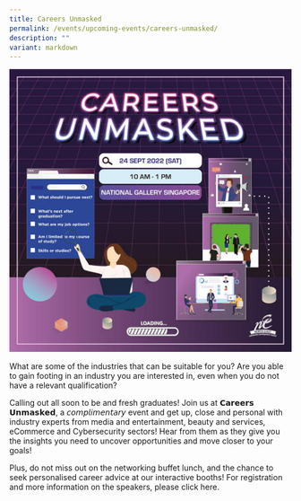 ```yaml
---
title: Careers Unmasked
permalink: /events/upcoming-events/careers-unmasked/
description: ""
variant: markdown
---
```

![](/images/Careers%20Unmasked%20KV.jpg)

What are some of the industries that can be suitable for you? Are you able to gain footing in an industry you are interested in, even when you do not have a relevant qualification?

Calling out all soon to be and fresh graduates! Join us at 𝗖𝗮𝗿𝗲𝗲𝗿𝘀 𝗨𝗻𝗺𝗮𝘀𝗸𝗲𝗱, a 𝘤𝘰𝘮𝘱𝘭𝘪𝘮𝘦𝘯𝘵𝘢𝘳𝘺 event and get up, close and personal with industry experts from media and entertainment, beauty and services, eCommerce and Cybersecurity sectors! Hear from them as they give you the insights you need to uncover opportunities and move closer to your goals!

Plus, do not miss out on the networking buffet lunch, and the chance to seek personalised career advice at our interactive booths! For registration and more information on the speakers, please click here.